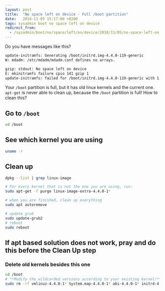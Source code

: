 ```yaml
---
layout: post
title:  "No space left on device - Full /boot partition"
date:   2018-11-05 15:17:00 +0200
tags: sysadmin boot no space left on device
redirect_from:
  - /sysadmin/boot/no/space/left/on/device/2018/11/05/no-space-left-on-device-boot/
---
```


Do you have messages like this?

```bash
update-initramfs: Generating /boot/initrd.img-4.4.0-119-generic
W: mdadm: /etc/mdadm/mdadm.conf defines no arrays.

gzip: stdout: No space left on device
E: mkinitramfs failure cpio 141 gzip 1
update-initramfs: failed for /boot/initrd.img-4.4.0-119-generic with 1.
```

Your `/boot` partition is full, but it has old linux kernels and the current one. `apt-get` is never able to clean up, because the `/boot` partition is full! How to clean this?

## Go to `/boot`

```bash
cd /boot
```

## See which kernel you are using

```bash
uname -r
```

## Clean up

```bash
dpkg --list | grep linux-image
```

```bash
# For every kernel that is not the one you are using, run:
sudo apt-get -f purge linux-image-extra-4.4.0-1*

# when you are finished, clean up everything
sudo apt autoremove

# update grub
sudo update-grub2
# reboot
sudo reboot
```

## If apt based solution does not work, pray and do this before the Clean Up step

### Delete old kernels besides this one

```bash
cd /boot
# **Modify the wildcarded versions according to your existing kernel!**
sudo rm -rf vmlinuz-4.4.0-1* System.map-4.4.0-1* abi-4.4.0-1* initrd-4.4.0-1* config-4.4.0-1*
```
